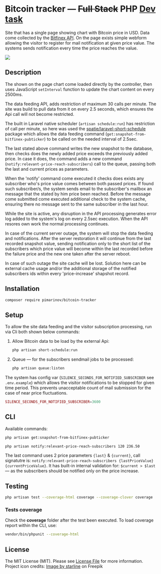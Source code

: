 # Bitcoin tracker &mdash; ~~Full  Stack~~ PHP [Dev task](https://docs.google.com/document/d/1lvhHeItZH1Y2PWA9ZLkQcbkIQ33tWHlnmuUOC4NG_z4/edit?usp=sharing)

Site that has a single page showing chart with Bitcoin price in USD. Data come collected by the [Bitfinex API](https://docs.bitfinex.com/v1/reference#rest-public-ticker). On the page exists simple webform allowing the visitor to register for mail notification at given price value. The systems sends notification every time the price reaches the value.

![](C:\dev\bitcoin-tracker\page-screenshot.png)

## Description

The shown on the page chart come loaded directly by the controller, then uses JavaScript `setInterval` function to update the chart content on every 2500ms.

The data feeding API, adds restriction of maximum 30 calls per minute. The site was build to pull data from it on every 2.5 seconds, which ensures the Api call will not become restricted. 

The built in Laravel native scheduler (`artisan schedule:run`) has restriction of call per minute, so here was used the [spatie/laravel-short-schedule](https://github.com/spatie/laravel-short-schedule) package which allows the data feeding command (`get:snapshot-from-bitfinex-pubticker`) to be called on the needed interval of 2.5sec.

The last stated above command writes the new snapshot to the database, then checks does the newly added price exceeds the previously added price. In case it does, the command adds a new command (`notify:relevant-price-reach-subscribers`) call to the queue, passing both the last and current prices as parameters.

When the 'notify' command come executed it checks does exists any subscriber who's price value comes between both passed prices. If found such subscriber/s, the system sends email to the subscriber's mailbox an message that the stated by him price been reached. Before the message come submitted come executed additional check to the system cache, ensuring there no message sent to the same subscriber in the last hour.

While the site is active, any disruption in the API processing generates error log added to the system's log on every 2.5sec execution. When the API resores own work the normal processing continues.

In case of the current server outage, the system will stop the data feeding and notifications. After the server restoration it will continue from the last recorded snapshot value, sending notification only to the short list of the subscribers which price value will become within the last recorded before the failure price and the new one taken after the server reboot.

In case of such outage the site cache will be lost. Solution here can be external cache usage and/or the additional storage of the notified subscribers ids within every 'price-increase' shapshot record. 



## Installation

```bash
composer require pimarinov/bitcoin-tracker
```

## Setup

To allow the site data feeding and the visitor subscription processing, run via Cli both shown below commands:

1. Allow Bitcoin data to be load by the external Api:

   ```bash
   php artisan short-schedule:run
   ```

2. Queue &mdash; for the subscribers sendmail jobs to be processed:

   ```bash
   php artisan queue:listen
   ```

The system has config var (`SILENCE_SECONDS_FOR_NOTIFIED_SUBSCRIBER` see `.env.example`) which allows the visitor notifications to be stopped for given time period. This prevents unacceptable count of mail submission for the case of near price fluctuations. 

```php
SILENCE_SECONDS_FOR_NOTIFIED_SUBSCRIBER=3600
```

## CLI

Available commands:

```bash
php artisan get:snapshot-from-bitfinex-pubticker
```

```bash
php artisan notify:relevant-price-reach-subscribers 120 236.50
```

The last command uses 2 price parameters `{last}` & `{current}`, call signatutre is: `notify:relevant-price-reach-subscribers {lastPriceValue} {currentPriceValue}`. It has built-in internal validation for: `$current > $last`&mdash; as the subscribers should be notified only on the price increase.

## Testing

```bash
php artisan test --coverage-html coverage --coverage-clover coverage
```

### Tests coverage

Check the **coverage** folder after the test been executed. To load coverage report within the CLI, use: 

```bash
vendor/bin/phpunit --coverage-html
```

## License

The MIT License (MIT). Please see [License File](LICENSE.md) for more information. Project icon credits: <a href="https://www.freepik.com/free-vector/bitcoin-growth-green-chart-background_25022313.htm#page=3&query=bitcoin%20chart&position=0&from_view=keyword">Image by starline</a> on Freepik
